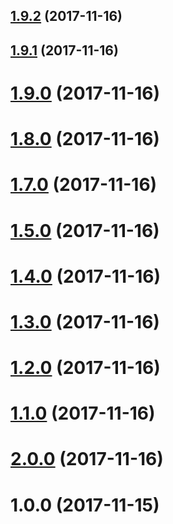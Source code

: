 <a name="1.9.2"></a>
## [1.9.2](https://github.com/digimuza/ngx-moz-layouter/compare/v1.9.1...v1.9.2) (2017-11-16)



<a name="1.9.1"></a>
## [1.9.1](https://github.com/digimuza/ngx-moz-layouter/compare/v1.9.0...v1.9.1) (2017-11-16)



<a name="1.9.0"></a>
# [1.9.0](https://github.com/digimuza/ngx-moz-layouter/compare/v1.8.0...v1.9.0) (2017-11-16)



<a name="1.8.0"></a>
# [1.8.0](https://github.com/digimuza/ngx-moz-layouter/compare/v1.7.0...v1.8.0) (2017-11-16)



<a name="1.7.0"></a>
# [1.7.0](https://github.com/digimuza/ngx-moz-layouter/compare/v1.5.0...v1.7.0) (2017-11-16)



<a name="1.5.0"></a>
# [1.5.0](https://github.com/digimuza/ngx-moz-layouter/compare/v1.4.0...v1.5.0) (2017-11-16)



<a name="1.4.0"></a>
# [1.4.0](https://github.com/digimuza/ngx-moz-layouter/compare/v1.3.0...v1.4.0) (2017-11-16)



<a name="1.3.0"></a>
# [1.3.0](https://github.com/digimuza/ngx-moz-layouter/compare/v1.2.0...v1.3.0) (2017-11-16)



<a name="1.2.0"></a>
# [1.2.0](https://github.com/digimuza/ngx-moz-layouter/compare/v1.1.0...v1.2.0) (2017-11-16)



<a name="1.1.0"></a>
# [1.1.0](https://github.com/digimuza/ngx-moz-layouter/compare/v2.0.0...v1.1.0) (2017-11-16)



<a name="2.0.0"></a>
# [2.0.0](https://github.com/digimuza/ngx-moz-layouter/compare/v1.0.0...v2.0.0) (2017-11-16)



<a name="1.0.0"></a>
# 1.0.0 (2017-11-15)



